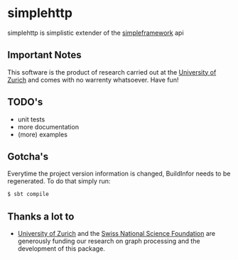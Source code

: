 simplehttp
==========

simplehttp is simplistic extender of the [simpleframework](http://www.simpleframework.org/) api

Important Notes
---------------
This software is the product of research carried out at the [University of Zurich](http://www.ifi.uzh.ch/ddis.html) and comes with no warrenty whatsoever. Have fun!

TODO's
------
* unit tests
* more documentation
* (more) examples

Gotcha's
--------
Everytime the project version information is changed, BuildInfor needs to be regenerated. To do that simply run:

```sh
$ sbt compile
```

Thanks a lot to
---------------
* [University of Zurich](http://www.ifi.uzh.ch/ddis.html) and the [Swiss National Science Foundation](http://www.snf.ch/en/Pages/default.aspx) are generously funding our research on graph processing and the development of this package.
